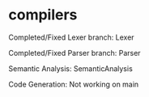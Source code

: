 # compilers

Completed/Fixed Lexer branch: Lexer

Completed/Fixed Parser branch: Parser

Semantic Analysis: SemanticAnalysis

Code Generation: Not working on main
